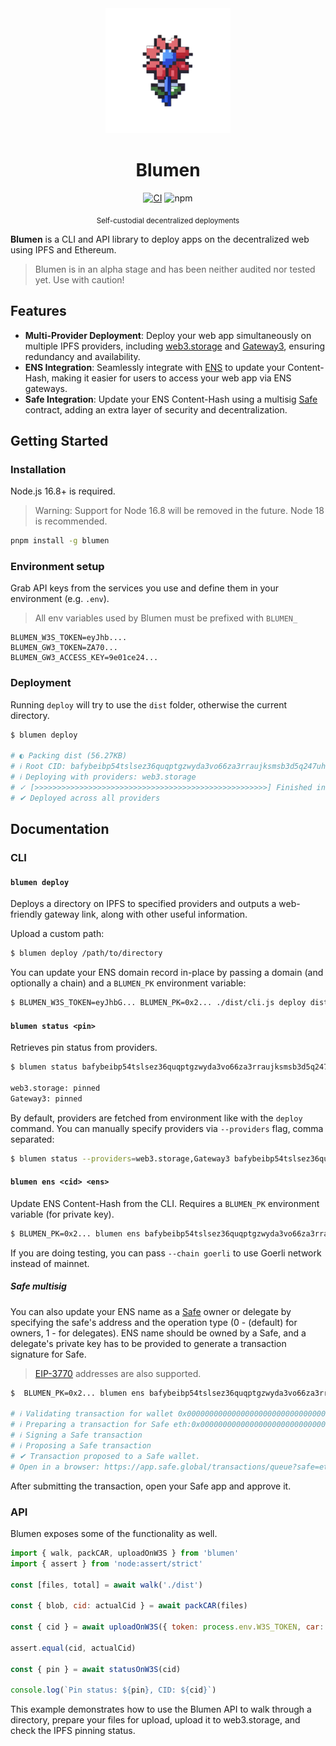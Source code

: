 <div align="center">

<img src="logo.png" height="200" width="200" />
<h1>Blumen</h1>

[![CI](https://github.com/StauroXYZ/blumen/actions/workflows/ci.yml/badge.svg)](https://github.com/StauroXYZ/blumen/actions/workflows/ci.yml) ![npm](https://img.shields.io/npm/dt/blumen?style=for-the-badge&logo=npm&color=%232B4AD4&label)


<sub>Self-custodial decentralized deployments</sub>
</div>


**Blumen** is a CLI and API library to deploy apps on the decentralized web using IPFS and Ethereum.

> Blumen is in an alpha stage and has been neither audited nor tested yet. Use with caution!

## Features

- **Multi-Provider Deployment**: Deploy your web app simultaneously on multiple IPFS providers, including [web3.storage](https://web3.storage) and [Gateway3](https://gateway3.io), ensuring redundancy and availability.
- **ENS Integration**: Seamlessly integrate with [ENS](https://ens.domains) to update your Content-Hash, making it easier for users to access your web app via ENS gateways.
- **Safe Integration**: Update your ENS Content-Hash using a multisig [Safe](https://safe.global) contract, adding an extra layer of security and decentralization.

## Getting Started

### Installation

Node.js 16.8+ is required.

> Warning: Support for Node 16.8 will be removed in the future. Node 18 is recommended.

```sh
pnpm install -g blumen
```

### Environment setup

Grab API keys from the services you use and define them in your environment (e.g. `.env`).

> All env variables used by Blumen must be prefixed with `BLUMEN_`

```env
BLUMEN_W3S_TOKEN=eyJhb....
BLUMEN_GW3_TOKEN=ZA70...
BLUMEN_GW3_ACCESS_KEY=9e01ce24...
```

### Deployment

Running `deploy` will try to use the `dist` folder, otherwise the current directory.

```sh
$ blumen deploy

# ◐ Packing dist (56.27KB)                                                                                                            
# ℹ Root CID: bafybeibp54tslsez36quqptgzwyda3vo66za3rraujksmsb3d5q247uht4                                                          
# ℹ Deploying with providers: web3.storage                                                                                           
# ✓ [>>>>>>>>>>>>>>>>>>>>>>>>>>>>>>>>>>>>>>>>>>>>>>>>>>>>] Finished in 3s
# ✔ Deployed across all providers
```

## Documentation

### CLI

#### `blumen deploy`

Deploys a directory on IPFS to specified providers and outputs a web-friendly gateway link, along with other useful information.

Upload a custom path:

```sh
$ blumen deploy /path/to/directory
```

You can update your ENS domain record in-place by passing a domain (and optionally a chain) and a `BLUMEN_PK` environment variable:

```sh
$ BLUMEN_W3S_TOKEN=eyJhbG... BLUMEN_PK=0x2... ./dist/cli.js deploy dist --ens v1rtl.eth --chain goerli
```

#### `blumen status <pin>`

Retrieves pin status from providers.

```sh
$ blumen status bafybeibp54tslsez36quqptgzwyda3vo66za3rraujksmsb3d5q247uht4

web3.storage: pinned
Gateway3: pinned
```

By default, providers are fetched from environment like with the `deploy` command. You can manually specify providers via `--providers` flag, comma separated:

```sh
$ blumen status --providers=web3.storage,Gateway3 bafybeibp54tslsez36quqptgzwyda3vo66za3rraujksmsb3d5q247uht4
```

#### `blumen ens <cid> <ens>`

Update ENS Content-Hash from the CLI. Requires a `BLUMEN_PK` environment variable (for private key).

```sh
$ BLUMEN_PK=0x2... blumen ens bafybeibp54tslsez36quqptgzwyda3vo66za3rraujksmsb3d5q247uht4 v1rtl.eth
```

If you are doing testing, you can pass `--chain goerli` to use Goerli network instead of mainnet.

##### Safe multisig

You can also update your ENS name as a [Safe](https://safe.global) owner or delegate by specifying the safe's address and the operation type (0 - (default) for owners, 1 - for delegates). ENS name should be owned by a Safe, and a delegate's private key has to be provided to generate a transaction signature for Safe.

> [EIP-3770](https://eips.ethereum.org/EIPS/eip-3770) addresses are also supported.

```sh
$  BLUMEN_PK=0x2... blumen ens bafybeibp54tslsez36quqptgzwyda3vo66za3rraujksmsb3d5q247uht4 v1rtl.eth --safe eth:0x0000000000000000000000000000000000000000 --operation-type 1

# ℹ Validating transaction for wallet 0x0000000000000000000000000000000000000000
# ℹ Preparing a transaction for Safe eth:0x0000000000000000000000000000000000000000                             
# ℹ Signing a Safe transaction                                                                                  
# ℹ Proposing a Safe transaction                                                                                
# ✔ Transaction proposed to a Safe wallet.                                                                      
# Open in a browser: https://app.safe.global/transactions/queue?safe=eth:0x0000000000000000000000000000000000000000
```

After submitting the transaction, open your Safe app and approve it.

### API

Blumen exposes some of the functionality as well.

```js
import { walk, packCAR, uploadOnW3S } from 'blumen'
import { assert } from 'node:assert/strict'

const [files, total] = await walk('./dist')

const { blob, cid: actualCid } = await packCAR(files)

const { cid } = await uploadOnW3S({ token: process.env.W3S_TOKEN, car: blob })

assert.equal(cid, actualCid)

const { pin } = await statusOnW3S(cid)

console.log(`Pin status: ${pin}, CID: ${cid}`)
```

This example demonstrates how to use the Blumen API to walk through a directory, prepare your files for upload, upload it to web3.storage, and check the IPFS pinning status.
